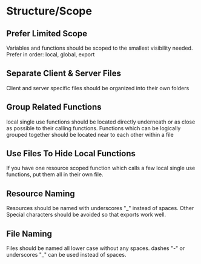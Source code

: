 # Structure/Scope

## Prefer Limited Scope
Variables and functions should be scoped to the smallest visibility needed. Prefer in order: local, global, export

## Separate Client & Server Files
Client and server specific files should be organized into their own folders

## Group Related Functions
local single use functions should be located directly underneath or as close as possible to their calling functions. Functions which can be logically grouped together should be located near to each other within a file

## Use Files To Hide Local Functions
If you have one resource scoped function which calls a few local single use functions, put them all in their own file.

## Resource Naming
Resources should be named with underscores "_" instead of spaces. Other Special characters should be avoided so that exports work well.

## File Naming
Files should be named all lower case without any spaces. dashes "-" or underscores "_" can be used instead of spaces.